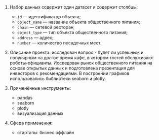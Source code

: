 1. Набор данных содержит один датасет и содержит столбцы:
      - `id` — идентификатор объекта;
      - `object_name` — название объекта общественного питания;
      - `chain` — сетевой ресторан;
      - `object_type` — тип объекта общественного питания;
      - `address` — адрес;
      - `number` — количество посадочных мест.


2. Описание проекта: исследован вопрос - будет ли успешным и популярным на долгое время кафе, в котором гостей обслуживают роботы-официанты. Исследован рынок общественного питания на основе открытых данных и подготовлена презентация для инвесторов с рекомендациями. В построении графиков использовались библиотеки seaborn и plotly. 

3. Применённые инструменты:
    - pandas
    - seaborn
    - plotly
    - визуализация данных


4. Сфера применения:
    - стартапы: бизнес оффлайн
